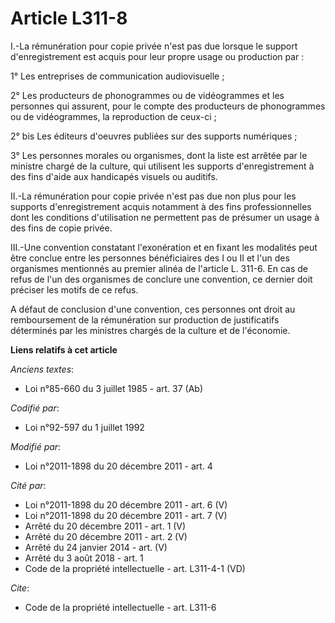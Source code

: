 # Article L311-8

I.-La rémunération pour copie privée n'est pas due lorsque le support d'enregistrement est acquis pour leur propre usage ou
production par : 

1° Les entreprises de communication audiovisuelle ; 

2° Les producteurs de phonogrammes ou de vidéogrammes et les personnes qui assurent, pour le compte des producteurs de
phonogrammes ou de vidéogrammes, la reproduction de ceux-ci ; 

2° bis Les éditeurs d'oeuvres publiées sur des supports numériques ; 

3° Les personnes morales ou organismes, dont la liste est arrêtée par le ministre chargé de la culture, qui utilisent les
supports d'enregistrement à des fins d'aide aux handicapés visuels ou auditifs. 

II.-La rémunération pour copie privée n'est pas due non plus pour les supports d'enregistrement acquis notamment à des fins
professionnelles dont les conditions d'utilisation ne permettent pas de présumer un usage à des fins de copie privée. 

III.-Une convention constatant l'exonération et en fixant les modalités peut être conclue entre les personnes bénéficiaires
des I ou II et l'un des organismes mentionnés au premier alinéa de l'article L. 311-6. En cas de refus de l'un des organismes
de conclure une convention, ce dernier doit préciser les motifs de ce refus. 

A défaut de conclusion d'une convention, ces personnes ont droit au remboursement de la rémunération sur production de
justificatifs déterminés par les ministres chargés de la culture et de l'économie.

**Liens relatifs à cet article**

_Anciens textes_:

  - Loi n°85-660 du 3 juillet 1985 - art. 37 (Ab)

_Codifié par_:

  - Loi n°92-597 du 1 juillet 1992

_Modifié par_:

  - Loi n°2011-1898 du 20 décembre 2011 - art. 4

_Cité par_:

  - Loi n°2011-1898 du 20 décembre 2011 - art. 6 (V)
  - Loi n°2011-1898 du 20 décembre 2011 - art. 7 (V)
  - Arrêté du 20 décembre 2011 - art. 1 (V)
  - Arrêté du 20 décembre 2011 - art. 2 (V)
  - Arrêté du 24 janvier 2014 - art. (V)
  - Arrêté du 3 août 2018 - art. 1
  - Code de la propriété intellectuelle - art. L311-4-1 (VD)

_Cite_:

  - Code de la propriété intellectuelle - art. L311-6
